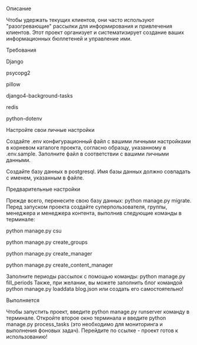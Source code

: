 Описание

Чтобы удержать текущих клиентов, они часто используют "разогревающие" рассылки для информирования и привлечения клиентов. 
Этот проект организует и систематизирует создание ваших информационных бюллетеней и управление ими.

Требования

Django

psycopg2

pillow

django4-background-tasks

redis

python-dotenv

Настройте свои личные настройки

Создайте .env конфигурационный файл с вашими личными настройками 
в корневом каталоге проекта, согласно образцу, указанному в .env.sample. 
Заполните файл в соответствии с вашими личными данными.

Создайте базу данных в postgresql. Имя базы данных должно 
совпадать с именем, указанным в файле.

Предварительные настройки

Прежде всего, перенесите свою базу данных: python manage.py migrate.
Перед запуском проекта создайте суперпользователя, группы, менеджера и 
менеджера контента, выполнив следующие команды в терминале:

python manage.py csu

python manage.py create_groups

python manage.py create_manager

python manage.py create_content_manager

Заполните периоды рассылок с помощью команды:
python manage.py fill_periods 
Также, при желании, вы можете заполнить блог командой python manage.py loaddata blog.json или создать его самостоятельно!

Выполняется

Чтобы запустить проект, введите python manage.py runserver команду 
в терминале. Откройте второе окно терминала и введите python manage.py process_tasks (это необходимо для мониторинга и выполнения фоновых задач).
Перейдите по ссылке - проект готов к использованию!
